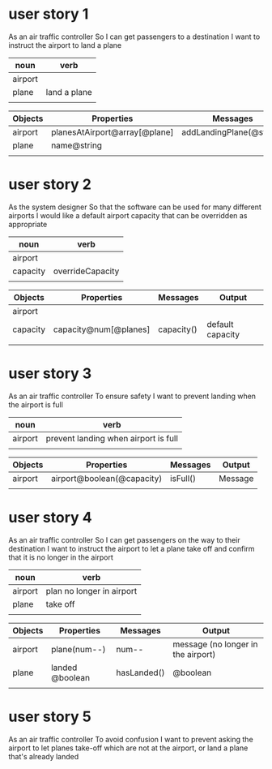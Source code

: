 # user story 1 
As an air traffic controller
So I can get passengers to a destination
I want to instruct the airport to land a plane

| noun    | verb        |
| -----   | ----------- |
| airport |             |
| plane   | land a plane|
|         |             |

| Objects | Properties                    | Messages                  | Output   |
| ------- | ---------------               | ----------------          | -------- |
| airport | planesAtAirport@array[@plane] | addLandingPlane(@string)  |          |
| plane   | name@string                   |                           |          | 
|         |                               |                           |          |

# user story 2 
As the system designer
So that the software can be used for many different airports
I would like a default airport capacity that can be overridden as appropriate

| noun    | verb             |
| -----   | -----------      |
| airport |                  |
| capacity| overrideCapacity |
|         |                  |

| Objects | Properties           | Messages         | Output            |
| ------- | ---------------      | ---------------- | --------          |
| airport |                      |                  |                   |
| capacity| capacity@num[@planes]| capacity()       | default capacity  | 
|         |                      |                  |                   |

# user story 3 
As an air traffic controller
To ensure safety
I want to prevent landing when the airport is full

| noun    | verb                                |
| -----   | -----------                         |
| airport | prevent landing when airport is full|
|         |                                     |

| Objects | Properties                | Messages         | Output   |
| ------- | ---------------           | ---------------- | -------- |
| airport | airport@boolean(@capacity)| isFull()         | Message  |
|         |                           |                  |          |

# user story 4 
As an air traffic controller
So I can get passengers on the way to their destination
I want to instruct the airport to let a plane take off and confirm that it is no longer in the airport

| noun    | verb                     |
| -----   | -----------              |
| airport | plan no longer in airport|
| plane   | take off                 |
|         |                          |

| Objects | Properties      | Messages         | Output                            |
| ------- | --------------- | ---------------- | --------                          |
| airport | plane(num--)    |  num--           | message (no longer in the airport)|
| plane   | landed @boolean | hasLanded()      | @boolean                          | 
|         |                 |                  |                                   |

# user story 5 
As an air traffic controller
To avoid confusion
I want to prevent asking the airport to let planes take-off which are not at the airport, or land a plane that's already landed

